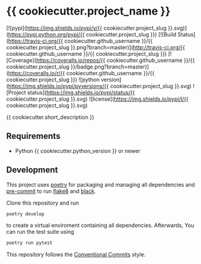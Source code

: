 # {{ cookiecutter.project_name }}

[![pypi](https://img.shields.io/pypi/v/{{ cookiecutter.project_slug }}.svg)](https://pypi.python.org/pypi/{{ cookiecutter.project_slug }}) [![Build Status](https://travis-ci.org/{{ cookiecutter.github_username }}/{{ cookiecutter.project_slug }}.png?branch=master)](http://travis-ci.org/{{ cookiecutter.github_username }}/{{ cookiecutter.project_slug }}) [![Coverage](https://coveralls.io/repos/{{ cookiecutter.github_username }}/{{ cookiecutter.project_slug }}/badge.png?branch=master)](https://coveralls.io/r/{{ cookiecutter.github_username }}/{{ cookiecutter.project_slug }}) ![python version](https://img.shields.io/pypi/pyversions/{{ cookiecutter.project_slug }}.svg) ![Project status](https://img.shields.io/pypi/status/{{ cookiecutter.project_slug }}.svg) ![license](https://img.shields.io/pypi/l/{{ cookiecutter.project_slug }}.svg)

{{ cookiecutter.short_description }}


## Requirements

* Python {{ cookiecutter.python_version }} or newer


## Development

This project uses [poetry](https://poetry.eustace.io/) for packaging and
managing all dependencies and [pre-commit](https://pre-commit.com/) to run
[flake8](http://flake8.pycqa.org/) and [black](https://github.com/python/black).

Clone this repository and run

```bash
poetry develop
```

to create a virtual enviroment containing all dependencies.
Afterwards, You can run the test suite using

```bash
poetry run pytest
```

This repository follows the [Conventional Commits](https://www.conventionalcommits.org/)
style.
